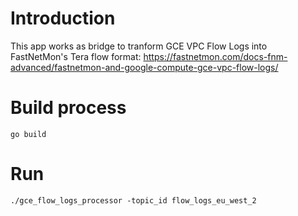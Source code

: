 # Introduction

This app works as bridge to tranform GCE VPC Flow Logs into FastNetMon's Tera flow format: https://fastnetmon.com/docs-fnm-advanced/fastnetmon-and-google-compute-gce-vpc-flow-logs/

# Build process

```go build```

# Run

```
./gce_flow_logs_processor -topic_id flow_logs_eu_west_2
```
